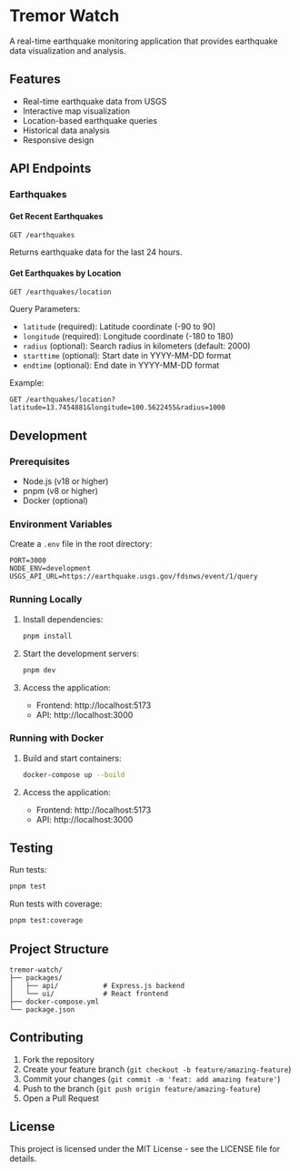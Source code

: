 # Tremor Watch

A real-time earthquake monitoring application that provides earthquake data visualization and analysis.

## Features

- Real-time earthquake data from USGS
- Interactive map visualization
- Location-based earthquake queries
- Historical data analysis
- Responsive design

## API Endpoints

### Earthquakes

#### Get Recent Earthquakes
```http
GET /earthquakes
```

Returns earthquake data for the last 24 hours.

#### Get Earthquakes by Location
```http
GET /earthquakes/location
```

Query Parameters:
- `latitude` (required): Latitude coordinate (-90 to 90)
- `longitude` (required): Longitude coordinate (-180 to 180)
- `radius` (optional): Search radius in kilometers (default: 2000)
- `starttime` (optional): Start date in YYYY-MM-DD format
- `endtime` (optional): End date in YYYY-MM-DD format

Example:
```http
GET /earthquakes/location?latitude=13.7454881&longitude=100.5622455&radius=1000
```

## Development

### Prerequisites

- Node.js (v18 or higher)
- pnpm (v8 or higher)
- Docker (optional)

### Environment Variables

Create a `.env` file in the root directory:

```env
PORT=3000
NODE_ENV=development
USGS_API_URL=https://earthquake.usgs.gov/fdsnws/event/1/query
```

### Running Locally

1. Install dependencies:
   ```bash
   pnpm install
   ```

2. Start the development servers:
   ```bash
   pnpm dev
   ```

3. Access the application:
   - Frontend: http://localhost:5173
   - API: http://localhost:3000

### Running with Docker

1. Build and start containers:
   ```bash
   docker-compose up --build
   ```

2. Access the application:
   - Frontend: http://localhost:5173
   - API: http://localhost:3000

## Testing

Run tests:
```bash
pnpm test
```

Run tests with coverage:
```bash
pnpm test:coverage
```

## Project Structure

```
tremor-watch/
├── packages/
│   ├── api/           # Express.js backend
│   └── ui/            # React frontend
├── docker-compose.yml
└── package.json
```

## Contributing

1. Fork the repository
2. Create your feature branch (`git checkout -b feature/amazing-feature`)
3. Commit your changes (`git commit -m 'feat: add amazing feature'`)
4. Push to the branch (`git push origin feature/amazing-feature`)
5. Open a Pull Request

## License

This project is licensed under the MIT License - see the LICENSE file for details.